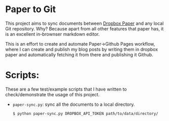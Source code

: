 Paper to Git
============

This project aims to sync documents between [Dropbox Paper][0] and any local Git
repository. Why? Because apart from all other features that paper has, it is
an excellent in-brownser markdown editor.

This is an effort to create and automate Paper->Github Pages workflow, where I
can create and publish my blog posts by writing them in dropbox paper and
automatically fetching it from there and publishing it Github.

Scripts:
========
These are a few test/example scripts that I have written to check/demonstrate
the usage of this project.

- `paper-sync.py`: sync all the documents to a local directory.

  ```bash
  $ python paper-sync.py DROPBOX_API_TOKEN path/to/data/directory/
  ```


[0]: https://paper.dropbox.com
